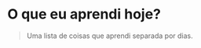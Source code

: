 # O que eu aprendi hoje?

> Uma lista de coisas que aprendi separada por dias.


# 

# 

# 

# 

# 
